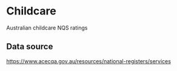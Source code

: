 # Childcare

Australian childcare NQS ratings

## Data source

https://www.acecqa.gov.au/resources/national-registers/services